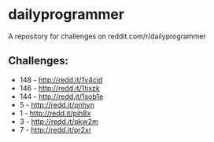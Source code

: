 dailyprogrammer
===============

A repository for challenges on reddit.com/r/dailyprogrammer

Challenges:
-----------

* 148 	- http://redd.it/1v4cjd
* 146 	- http://redd.it/1tixzk
* 144 	- http://redd.it/1sob1e
* 5		- http://redd.it/pnhyn
* 1		- http://redd.it/pih8x
* 3		- http://redd.it/pkw2m
* 7		- http://redd.it/pr2xr
